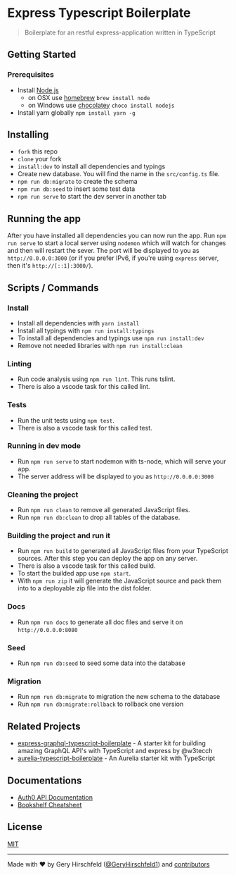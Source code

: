 # Express Typescript Boilerplate

> Boilerplate for an restful express-application written in TypeScript

## Getting Started
### Prerequisites
* Install [Node.js](http://nodejs.org)
    * on OSX use [homebrew](http://brew.sh) `brew install node`
    * on Windows use [chocolatey](https://chocolatey.org/) `choco install nodejs`
* Install yarn globally `npm install yarn -g`

## Installing
* `fork` this repo
* `clone` your fork
* `install:dev` to install all dependencies and typings
* Create new database. You will find the name in the `src/config.ts` file.
* `npm run db:migrate` to create the schema
* `npm run db:seed` to insert some test data
* `npm run serve` to start the dev server in another tab

## Running the app
After you have installed all dependencies you can now run the app.
Run `npm run serve` to start a local server using `nodemon` which will watch for changes and then will restart the sever.
The port will be displayed to you as `http://0.0.0.0:3000` (or if you prefer IPv6, if you're using `express` server, then it's `http://[::1]:3000/`).

## Scripts / Commands
### Install
* Install all dependencies with `yarn install`
* Install all typings with `npm run install:typings`
* To install all dependencies and typings use `npm run install:dev`
* Remove not needed libraries with `npm run install:clean`

### Linting
* Run code analysis using `npm run lint`. This runs tslint.
* There is also a vscode task for this called lint.

### Tests
* Run the unit tests using `npm test`.
* There is also a vscode task for this called test.

### Running in dev mode
* Run `npm run serve` to start nodemon with ts-node, which will serve your app.
* The server address will be displayed to you as `http://0.0.0.0:3000`

### Cleaning the project
* Run `npm run clean` to remove all generated JavaScript files.
* Run `npm run db:clean` to drop all tables of the database.

### Building the project and run it
* Run `npm run build` to generated all JavaScript files from your TypeScript sources. After this step you can deploy the app on any server.
* There is also a vscode task for this called build.
* To start the builded app use `npm start`.
* With `npm run zip` it will generate the JavaScript source and pack them into to a deployable zip file into the dist folder.

### Docs
* Run `npm run docs` to generate all doc files and serve it on `http://0.0.0.0:8080`

### Seed
* Run `npm run db:seed` to seed some data into the database

### Migration
* Run `npm run db:migrate` to migration the new schema to the database
* Run `npm run db:migrate:rollback` to rollback one version

## Related Projects
* [express-graphql-typescript-boilerplate](https://github.com/w3tecch/express-graphql-typescript-boilerplate) - A starter kit for building amazing GraphQL API's with TypeScript and express by @w3tecch
* [aurelia-typescript-boilerplate](https://github.com/w3tecch/aurelia-typescript-boilerplate) - An Aurelia starter kit with TypeScript

## Documentations
* [Auth0 API Documentation](https://auth0.com/docs/api/management/v2#!/Users/get_users)
* [Bookshelf Cheatsheet](http://ricostacruz.com/cheatsheets/bookshelf.html)

## License
 [MIT](/LICENSE)

---
Made with ♥ by Gery Hirschfeld ([@GeryHirschfeld1](https://twitter.com/GeryHirschfeld1)) and [contributors](https://github.com/w3tecch/express-typescript-boilerplate/graphs/contributors)
